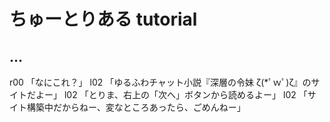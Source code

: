 # ちゅーとりある tutorial

## ...

r00 「なにこれ？」
l02 「ゆるふわチャット小説『深層の令妹 ζ(*ﾟｗﾟ)ζ』のサイトだよー」
l02 「とりま、右上の「次へ」ボタンから読めるよー」
l02 「サイト構築中だからねー、変なところあったら、ごめんねー」
